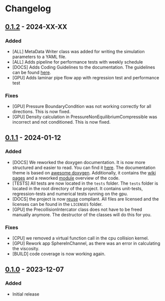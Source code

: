 <!-- SPDX-License-Identifier: CC-BY-4.0 -->
<!-- SPDX-FileCopyrightText: Copyright © VirtualFluids Project contributors, see AUTHORS.md in root folder -->
# Changelog

## [0.1.2](https://git.rz.tu-bs.de/irmb/VirtualFluids/-/milestones/3) - 2024-XX-XX

### Added
- [ALL] MetaData Writer class was added for writing the simulation parameters to a YAML file.
- [ALL] Adds pipeline for performance tests with weekly schedule
- [DOCS] Adds Coding Guidelines to the documentation. The guidelines can be found [here](https://irmb.gitlab-pages.rz.tu-bs.de/VirtualFluids/coding-guidelines.html).
- [GPU] Adds laminar pipe flow app with regression test and performance test

### Fixes
- [GPU] Pressure BoundaryCondition was not working correctly for all directions. This is now fixed.
- [GPU] Density calculation in PressureNonEquilibriumCompressible was incorrect and not conditioned. This is now fixed. 

## [0.1.1](https://git.rz.tu-bs.de/irmb/VirtualFluids/-/milestones/2) - 2024-01-12

### Added
- [DOCS] We reworked the doxygen documentation. It is now more structured and easier to read. You can find it [here](https://irmb.gitlab-pages.rz.tu-bs.de/VirtualFluids/). The documentation theme is based on [awesome doxygen](https://jothepro.github.io/doxygen-awesome-css/). Additionally, it contains the [wiki pages](https://irmb.gitlab-pages.rz.tu-bs.de/VirtualFluids/documentation.html) and a reworked [module](https://irmb.gitlab-pages.rz.tu-bs.de/VirtualFluids/topics.html) overview of the code. 
- [TESTS] All tests are now located in the `tests` folder. The `tests` folder is located in the root directory of the project. It contains unit-tests, regression-tests and numerical tests running on the gpu.
- [DOCS] the project is now [reuse](https://reuse.software/) compliant. All files are licensed and the licenses can be found in the `LICENSES` folder.
- [GPU] the PrecollisionIntercator class does not have to be freed manually anymore. The destructor of the classes will do this for you.

### Fixes
- [CPU] we removed a virtual function call in the cpu collision kernel.
- [GPU] Rework app SphereInChannel, as there was an error in calculating the viscosity.
- [BUILD] code coverage is now working again.

## [0.1.0](https://git.rz.tu-bs.de/irmb/VirtualFluids/-/milestones/1) - 2023-12-07

### Added
- Initial release
